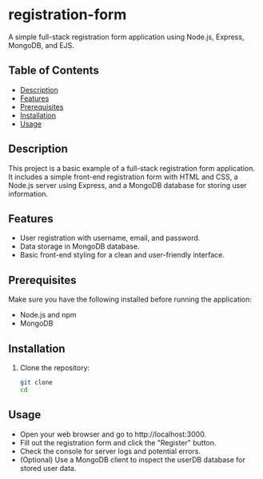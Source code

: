 # registration-form
A simple full-stack registration form application using Node.js, Express, MongoDB, and EJS.
## Table of Contents
- [Description](#description)
- [Features](#features)
- [Prerequisites](#prerequisites)
- [Installation](#installation)
- [Usage](#usage)
## Description
This project is a basic example of a full-stack registration form application. It includes a simple front-end registration form with HTML and CSS, a Node.js server using Express, and a MongoDB database for storing user information.
## Features
- User registration with username, email, and password.
- Data storage in MongoDB database.
- Basic front-end styling for a clean and user-friendly interface.
## Prerequisites
Make sure you have the following installed before running the application:
- Node.js and npm
- MongoDB
## Installation
1. Clone the repository:
   ```bash
   git clone 
   cd 
## Usage
- Open your web browser and go to http://localhost:3000.
- Fill out the registration form and click the "Register" button.
- Check the console for server logs and potential errors.
- (Optional) Use a MongoDB client to inspect the userDB database for stored user data.


 

 

